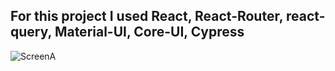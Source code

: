 ## For this project I used React, React-Router, react-query, Material-UI, Core-UI, Cypress

![ScreenA](/CodingChallenge/navigation%20crash/navigation%20flow/assets/ScreenA.png)
